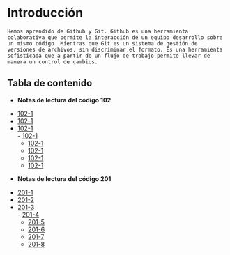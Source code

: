 
# Introducción
```
Hemos aprendido de Github y Git. Github es una herramienta colaborativa que permite la interacción de un equipo desarrollo sobre un mismo código. Mientras que Git es un sistema de gestión de versiones de archivos, sin discriminar el formato. Es una herramienta sofisticada que a partir de un flujo de trabajo permite llevar de manera un control de cambios.
```
## Tabla de contenido
+ **Notas de lectura del código 102**
 - [102-1](https://github.com/davidgarcia402/reading-notes/102/file1.md)  
  - [102-1](https://github.com/davidgarcia402/reading-notes/102/file2.md)  
   - [102-1](https://github.com/davidgarcia402/reading-notes/102/file3.md)  
    - [102-1](https://github.com/davidgarcia402/reading-notes/102/file4.md)  
     - [102-1](https://github.com/davidgarcia402/reading-notes/102/file5.md)  
      - [102-1](https://github.com/davidgarcia402/reading-notes/102/file6.md)  
       - [102-1](https://github.com/davidgarcia402/reading-notes/102/file7.md)  
        - [102-1](https://github.com/davidgarcia402/reading-notes/102/file8.md)  
+ **Notas de lectura del código 201** 
 - [201-1](https://github.com/davidgarcia402/reading-notes/102/file01.md)  
  - [201-2](https://github.com/davidgarcia402/reading-notes/102/file02.md)  
   - [201-3](https://github.com/davidgarcia402/reading-notes/102/file03.md)  
    - [201-4](https://github.com/davidgarcia402/reading-notes/102/file04.md)  
     - [201-5](https://github.com/davidgarcia402/reading-notes/102/file05.md)  
      - [201-6](https://github.com/davidgarcia402/reading-notes/102/file06.md)  
       - [201-7](https://github.com/davidgarcia402/reading-notes/102/file07.md)  
        - [201-8](https://github.com/davidgarcia402/reading-notes/102/file08.md)  
